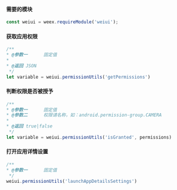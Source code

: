 #### 需要的模块

```js
const weiui = weex.requireModule('weiui');
```

#### 获取应用权限
```js
/**
* @参数一      固定值
* 
* @返回 JSON
 */
let variable = weiui.permissionUtils('getPermissions')
```

#### 判断权限是否被授予
```js
/**
* @参数一      固定值
* @参数二      权限请名称，如：android.permission-group.CAMERA
* 
* @返回 true|false
 */
let variable = weiui.permissionUtils('isGranted', permissions)
```

#### 打开应用详情设置
```js
/**
* @参数一      固定值
 */
weiui.permissionUtils('launchAppDetailsSettings')
```


